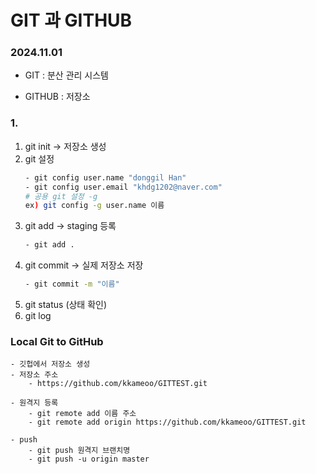 # GIT 과 GITHUB
<h3>2024.11.01</h3>

- GIT : 분산 관리 시스템

- GITHUB : 저장소 

<h3> 1. </h3>

1) git init -> 저장소 생성
2) git 설정
    ``` bash
    - git config user.name "donggil Han"
    - git config user.email "khdg1202@naver.com"
    # 공용 git 설정 -g
    ex) git config -g user.name 이름
3) git add -> staging 등록
    ``` bash
    - git add .
4) git commit -> 실제 저장소 저장
    ``` bash
    - git commit -m "이름"
5) git status (상태 확인)
6) git log

### Local Git to GitHub
    - 깃헙에서 저장소 생성
    - 저장소 주소
        - https://github.com/kkameoo/GITTEST.git

    - 원격지 등록
        - git remote add 이름 주소
        - git remote add origin https://github.com/kkameoo/GITTEST.git
    
    - push
        - git push 원격지 브랜치명
        - git push -u origin master